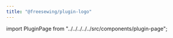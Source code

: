 ```yaml
---
title: "@freesewing/plugin-logo"
---
```


import PluginPage from "../../../../../src/components/plugin-page";

<PluginPage plugin="logo" />
